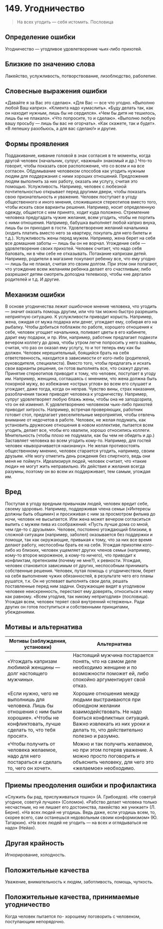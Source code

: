﻿# 149. Угодничество

>На всех угодить — себя истомить.
Пословица

## Определение ошибки
Угодничество — угодливое удовлетворение чьих-либо прихотей.

## Близкие по значению слова
Лакейство, услужливость, потворствование, лизоблюдство, раболепие.

## Словесные выражения ошибки
«Давайте я за Вас это сделаю».
«Для Вас — все что угодно. «Выполню любой Ваш каприз». «Клиента надо «умаслить».
«Буду делать так, как он находит нужным, лишь бы не сердился».
«Чем бы дитя не тешилось, лишь бы не плакало».
«Что попросите, то и сделаю».
«Выполню любую вашу просьбу — лишь бы вас не огорчать».
«Как скажете, так и будет».
«В лепешку разобьюсь, а для вас сделаю!» и другие.

## Формы проявления
Поддакивание, кивание головой в знак согласия в те моменты, когда другой человек (начальник, супруг, «важный» знакомый и др.) Что-то говорит, чтобы показать свое расположение, что со всем и на все согласен.
Обдумывание человеком способов как угодить нужным людям для поддержания с ними хороших отношений.
Предложения людям выполнить за них работу, оказать им услугу, считая это помощью.
Услужливость. Например, человек с любезной почтительностью открывает перед другими двери, чтобы показать свою признательность и уважение.
Человек поступает в угоду общественного и иного мнения, сложившихся стереотипов вместо того, чтобы искать свои варианты решения. Например, носит определенную одежду, общается с кем принято, ходит куда положено.
Стремление человека предугадать чужие желания, всем угодить, чтобы не портить с ними отношения. Например, бабушка выполняет любой каприз внука, лишь бы он приходил в гости. Удовлетворение желаний начальника (ходить платить вместо него за квартиру, покупать для него билеты и т.д.). Услужливость жены перед мужем. Например, жена берет на себя все домашние заботы — лишь бы он не ворчал.
Угождение себе — удовлетворение своих прихотей. Человек считает, что надо себя баловать, ни в чём себе не отказывать.
Потакание капризам детей. Например, родители в магазине покупают ребенку все, что ему угодно — лишь бы не плакал, считая это своим долгом. При этом они полагают, что угождение всем желаниям ребенка делает его счастливым; либо разрешают детям смотреть допоздна телевизор, чтобы «не дергали» родителей и т.д. И другие.

## Механизм ошибки
В основе угодничества лежит ошибочное мнение человека, что угодить — значит оказать помощь другим, или что так можно быстро разрешить неприятную ситуацию.
К услужливости приводит корысть. Например, жена, ожидая от мужа подарка или денег, угождает ему, собирая его на рыбалку. Чтобы добиться поблажек по работе, хорошего отношения к себе, человек угощает начальника, поливает цветы в его кабинете, дарит ему подарки, и пр. Или, например, работник предлагает подвезти вечером коллегу до дома, чтобы утром легче попросить у него взаймы, считая, что раз он оказал ему услугу, то и тот теперь ему как бы должен.
Человек нерешительный, боящийся брать на себя ответственность, находится в зависимости от кого-либо (родителей, руководителя, специалиста). Вместо того, чтобы предлагать и искать свои варианты решения, он готов выполнять все, что скажут другие.
Принятие стереотипов приводит к тому, что человек, поступает в угоду им. Например, женщина, соглашаясь с мнением, что жена должна быть покорной мужу, во избежание «острых углов» во всем его слушает и угождает, даже тогда, когда он неправ.
Чувство вины, страх наказания, разоблачения также приводят человека к угодничеству. Например, супруг удовлетворяет любую блажь жены, чтобы она не заподозрила, что он ей изменил.
К удовлетворению человеком чьих-либо прихотей приводит хитрость. Например, встречая проверяющих, работник готовит стол, предлагает увеселительные мероприятия, чтобы отвлечь внимание от недочетов в работе.
Человек, не желая подумать, как установить дружеские отношения в новом коллективе, пытается всем угодить, делает все, чтобы его хвалили, хорошо относились коллеги.
Мнительность (чтобы плохо не подумали, как бы чем не обидеть и др.) Заставляет человека во всем угодить кому-то. Например, для гостей человек «выворачивается наизнанку».
Не желая противостоять общественному мнению, человек старается угодить, например, своим друзьям. «Не могу отметить день рождения без спиртного, ведь они меня не поймут».
Идеализируя людей, человек считает, что «такие люди» не могут жить неправильно. Их действия и желания всегда разумны, поэтому он во всем их поддерживает, тем самым, угождая им.

## Вред
Поступая в угоду вредным привычкам людей, человек вредит себе, своему здоровью. Например, поддерживая члена семьи («Интересы должны быть общими») и просиживая с ним за просмотром фильма до ночи, человек не высыпается. Или жена может вечером согласиться выпить с мужем пива из соображений: «Пусть лучше дома со мной, чем где-то с друзьями».
Человек, постоянно угождающий близким, в сложной ситуации (например, заболел) оказывается без поддержки и помощи, так как окружающие, привыкая к тому, что за них все время делают работу, неспособны брать ее на себя.
Угождая прихотям кого-либо из близких, человек ущемляет других членов семьи (например, кому-то второе мороженое, а кому-то ничего), что приводит к конфликтам, претензиям (почему не мне?), к ревности.
Угождая, человек становится зависимым от других, неспособным принимать собственные решения.
Человек, путая помощь с угодничеством, берет на себя выполнение чужих обязанностей, в результате чего его планы рушатся, т.к. Он не успевает выполнять свои дела, решать поставленные перед ним задачи.
Окружающие видят в угодливом человеке неискренность, перестают ему доверять, относиться к нему как равному. «Всем угодлив, так никому непригодлив» (пословица).
Угождая всем, человек теряет свой внутренний «стержень». Ради других он готов поступиться и собственными принципами, убеждениями.

## Мотивы и альтернатива
Мотивы (заблуждения, установки) | Альтернатива
---|---
«Угождать капризам любимой женщины — долг настоящего мужчины».	| Настоящий мужчина постарается понять, что на самом деле необходимо женщине и по возможности поможет ей, либо спокойно аргументирует свой отказ.
«Если нужно, чего не выполнишь для человека. Лишь бы отношения с ним были хорошие». «Чтобы не конфликтовать, лучше сделать то, что тебя просят».	| Хорошие отношения между людьми выстраиваются при обоюдном желании взаимодействовать. Не надо бояться конфликтных ситуаций. Важно извлекать из них уроки и делать то, что действительно полезно и разумно.
«Чтобы получить от человека желаемое, надо для него постараться и сделать то, чего он хочет».	| Можно и так получить желаемое, но при этом потеряв уважение. А можно просто поговорить и объяснить человеку, для чего это «желаемое» необходимо.

## Приемы преодоления ошибки и профилактика
«Служить бы рад, прислуживаться тошно» (А. Грибоедов).
«Не советуй угодное, советуй лучшее» (Соломон).
«Рабство делает человека только несчастным, но не лишает его достоинства, лакейство же унижает» (Л. Берне).
«На всех людей не угодишь. Ведь даже, если угодишь всем, то, скорее всего, сам останешься недовольным своим конформизмом» (Ю. Татаркин).
«На всех людей не угодить — на всех и оглядываться не надо» (Нейах).

## Другая крайность 
Игнорирование, холодность.

## Положительные качества 
Уважение, внимательность к людям, заботливость, помощь, чуткость.

## Положительные качества, принимаемые угодничество
Когда человек пытается по- хорошему поговорить с человеком, поступающим непорядочно. 
